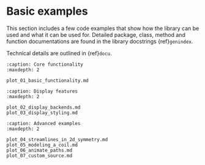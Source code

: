 Basic examples
===============

This section includes a few code examples that show how the library can be used and what it can be used for.
Detailed package, class, method and function documentations are found in the library docstrings {ref}`genindex`.

Technical details are outlined in {ref}`docu`.

```{toctree}
:caption: Core functionality
:maxdepth: 2

plot_01_basic_functionality.md
```

```{toctree}
:caption: Display features
:maxdepth: 2

plot_02_display_backends.md
plot_03_display_styling.md
```

```{toctree}
:caption: Advanced examples
:maxdepth: 2

plot_04_streamlines_in_2d_symmetry.md
plot_05_modeling_a_coil.md
plot_06_animate_paths.md
plot_07_custom_source.md
```